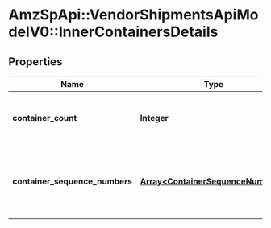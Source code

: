 # AmzSpApi::VendorShipmentsApiModelV0::InnerContainersDetails

## Properties
Name | Type | Description | Notes
------------ | ------------- | ------------- | -------------
**container_count** | **Integer** | Total containers as part of the shipment | [optional] 
**container_sequence_numbers** | [**Array&lt;ContainerSequenceNumbers&gt;**](ContainerSequenceNumbers.md) | Container sequence numbers that are involved in this shipment. | [optional] 

